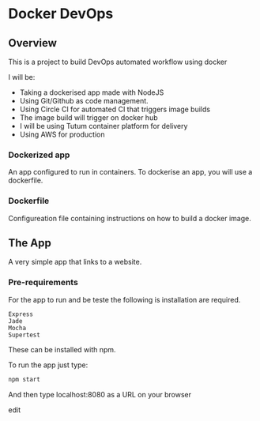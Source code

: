 # Docker DevOps
## Overview
This is a project to build DevOps automated workflow using docker

I will be:
- Taking a dockerised app made with NodeJS
- Using Git/Github as code management.
- Using Circle CI for automated CI that triggers image builds
- The image build will trigger on docker hub
- I will be using Tutum container platform for delivery
- Using AWS for production

### Dockerized app
An app configured to run in containers.
To dockerise an app, you will use a dockerfile.

### Dockerfile
Configureation file containing instructions on how to build a docker image.

## The App
A very simple app that links to a website.

### Pre-requirements

For the app to run and be teste the following is installation are required.

```
Express
Jade
Mocha
Supertest
```

These can be installed with npm.

To run the app just type:

```bash
npm start
```

And then type localhost:8080 as a URL on your browser

edit